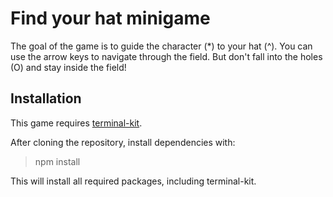 # Find your hat minigame

The goal of the game is to guide the character (*) to your hat (^). You can use the arrow keys to navigate through the field. But don't fall into the holes (O) and stay inside the field!

## Installation

This game requires [terminal-kit](https://www.npmjs.com/package/terminal-kit).

After cloning the repository, install dependencies with:

>npm install

This will install all required packages, including terminal-kit.

